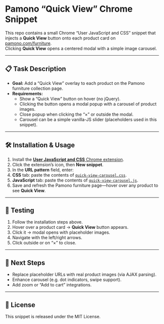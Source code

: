 # Pamono “Quick View” Chrome Snippet

This repo contains a small Chrome “User JavaScript and CSS” snippet that injects a **Quick View** button onto each product card on [pamono.com/furniture](https://www.pamono.com/furniture).  
Clicking **Quick View** opens a centered modal with a simple image carousel.

---

## 📋 Task Description

- **Goal:** Add a “Quick View” overlay to each product on the Pamono furniture collection page.
- **Requirements:**
  - Show a “Quick View” button on hover (no jQuery).
  - Clicking the button opens a modal popup with a carousel of product images.
  - Close popup when clicking the “×” or outside the modal.
  - Carousel can be a simple vanilla-JS slider (placeholders used in this snippet).

---

## 🛠 Installation & Usage

1. Install the [**User JavaScript and CSS** Chrome extension](https://chrome.google.com/webstore/detail/user-javascript-and-css/nbhcbdghjpllgmfilhnhkllmkecfmpld).
2. Click the extension’s icon, then **New snippet**.
3. In the **URL pattern** field, enter:
4. **CSS** tab: paste the contents of [`quick-view-carousel.css`](./quick-view-carousel.css).
5. **JavaScript** tab: paste the contents of [`quick-view-carousel.js`](./quick-view-carousel.js).
6. Save and refresh the Pamono furniture page—hover over any product to see **Quick View**.

---

## 🚀 Testing

1. Follow the installation steps above.
2. Hover over a product card → **Quick View** button appears.
3. Click it → modal opens with placeholder images.
4. Navigate with the left/right arrows.
5. Click outside or on “×” to close.

---

## 📝 Next Steps

- Replace placeholder URLs with real product images (via AJAX parsing).
- Enhance carousel (e.g. dot indicators, swipe support).
- Add zoom or “Add to cart” integrations.

---

## 📄 License

This snippet is released under the MIT License.
